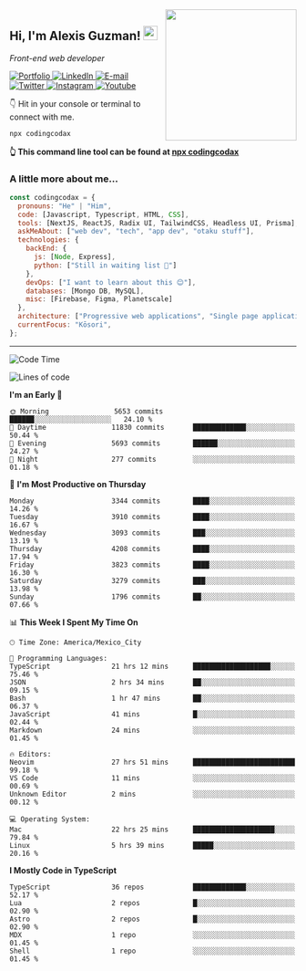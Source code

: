 <img align='right' src="https://media.giphy.com/media/M9gbBd9nbDrOTu1Mqx/giphy.gif" width="230">
<h2>Hi, I'm Alexis Guzman! <img src="https://media.giphy.com/media/hvRJCLFzcasrR4ia7z/giphy.gif" width="25px"></h2>
<p><em>Front-end web developer</em></p>

<p>
  <a href='https://www.codingcodax.dev' target='_blank'>
    <img alt='Portfolio' src='https://img.shields.io/badge/Portfolio-black?logo=vercel&style=flat-square'>
  </a>
  <a href='https://linkedin.com/in/codingcodax' target='_blank'>
    <img alt='LinkedIn' src='https://img.shields.io/badge/LinkedIn-black?logo=LinkedIn&style=flat-square'>
  </a>
  <a href='mailto:hello@codingcodax.com' target='_blank'>
    <img alt='E-mail' src='https://img.shields.io/badge/Email-black?logo=Gmail&style=flat-square'>
  </a>
  <a href='https://twitter.com/codingcodax' target='_blank'>
    <img alt='Twitter' src='https://img.shields.io/badge/Twitter-black?logo=Twitter&style=flat-square'>
  </a>
  <a href='https://www.instagram.com/codingcodax' target='_blank'>
    <img alt='Instagram' src='https://img.shields.io/badge/Instagram-black?logo=Instagram&style=flat-square'>
  </a>
  <a href='https://www.youtube.com/@codingcodax' target='_blank'>
    <img alt='Youtube' src='https://img.shields.io/badge/YouTube-black?logo=Youtube&style=flat-square'>
  </a>
</p>

👇 Hit in your console or terminal to connect with me.

```bash
npx codingcodax
```
**👆 This command line tool can be found at [npx codingcodax](https://github.com/codingcodax/npx-codingcodax)**

<h3>A little more about me...</h3>

```javascript
const codingcodax = {
  pronouns: "He" | "Him",
  code: [Javascript, Typescript, HTML, CSS],
  tools: [NextJS, ReactJS, Radix UI, TailwindCSS, Headless UI, Prisma],
  askMeAbout: ["web dev", "tech", "app dev", "otaku stuff"],
  technologies: {
    backEnd: {
      js: [Node, Express],
      python: ["Still in waiting list 🥲"]
    },
    devOps: ["I want to learn about this 😊"],
    databases: [Mongo DB, MySQL],
    misc: [Firebase, Figma, Planetscale]
  },
  architecture: ["Progressive web applications", "Single page applications"],
  currentFocus: "Kōsori",
};
```

---

<!--START_SECTION:waka-->
![Code Time](http://img.shields.io/badge/Code%20Time-2%2C744%20hrs%205%20mins-blue)

![Lines of code](https://img.shields.io/badge/From%20Hello%20World%20I%27ve%20Written-10.2%20million%20lines%20of%20code-blue)

**I'm an Early 🐤** 

```text
🌞 Morning                5653 commits        ██████░░░░░░░░░░░░░░░░░░░   24.10 % 
🌆 Daytime                11830 commits       █████████████░░░░░░░░░░░░   50.44 % 
🌃 Evening                5693 commits        ██████░░░░░░░░░░░░░░░░░░░   24.27 % 
🌙 Night                  277 commits         ░░░░░░░░░░░░░░░░░░░░░░░░░   01.18 % 
```
📅 **I'm Most Productive on Thursday** 

```text
Monday                   3344 commits        ████░░░░░░░░░░░░░░░░░░░░░   14.26 % 
Tuesday                  3910 commits        ████░░░░░░░░░░░░░░░░░░░░░   16.67 % 
Wednesday                3093 commits        ███░░░░░░░░░░░░░░░░░░░░░░   13.19 % 
Thursday                 4208 commits        ████░░░░░░░░░░░░░░░░░░░░░   17.94 % 
Friday                   3823 commits        ████░░░░░░░░░░░░░░░░░░░░░   16.30 % 
Saturday                 3279 commits        ███░░░░░░░░░░░░░░░░░░░░░░   13.98 % 
Sunday                   1796 commits        ██░░░░░░░░░░░░░░░░░░░░░░░   07.66 % 
```


📊 **This Week I Spent My Time On** 

```text
🕑︎ Time Zone: America/Mexico_City

💬 Programming Languages: 
TypeScript               21 hrs 12 mins      ███████████████████░░░░░░   75.46 % 
JSON                     2 hrs 34 mins       ██░░░░░░░░░░░░░░░░░░░░░░░   09.15 % 
Bash                     1 hr 47 mins        ██░░░░░░░░░░░░░░░░░░░░░░░   06.37 % 
JavaScript               41 mins             █░░░░░░░░░░░░░░░░░░░░░░░░   02.44 % 
Markdown                 24 mins             ░░░░░░░░░░░░░░░░░░░░░░░░░   01.45 % 

🔥 Editors: 
Neovim                   27 hrs 51 mins      █████████████████████████   99.18 % 
VS Code                  11 mins             ░░░░░░░░░░░░░░░░░░░░░░░░░   00.69 % 
Unknown Editor           2 mins              ░░░░░░░░░░░░░░░░░░░░░░░░░   00.12 % 

💻 Operating System: 
Mac                      22 hrs 25 mins      ████████████████████░░░░░   79.84 % 
Linux                    5 hrs 39 mins       █████░░░░░░░░░░░░░░░░░░░░   20.16 % 
```

**I Mostly Code in TypeScript** 

```text
TypeScript               36 repos            █████████████░░░░░░░░░░░░   52.17 % 
Lua                      2 repos             █░░░░░░░░░░░░░░░░░░░░░░░░   02.90 % 
Astro                    2 repos             █░░░░░░░░░░░░░░░░░░░░░░░░   02.90 % 
MDX                      1 repo              ░░░░░░░░░░░░░░░░░░░░░░░░░   01.45 % 
Shell                    1 repo              ░░░░░░░░░░░░░░░░░░░░░░░░░   01.45 % 
```




<!--END_SECTION:waka-->

